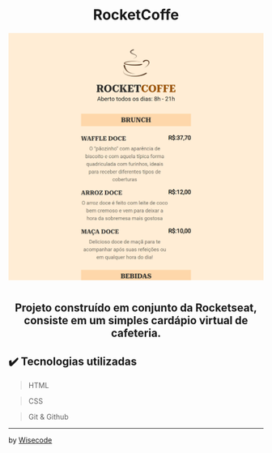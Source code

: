 <h1 align = "center">  RocketCoffe</h1> 

<p align="center">
<img 
    src="img/preview.png"
    width="600"
/>
</p>

#
<h2 align="center">
Projeto construído em conjunto da Rocketseat, consiste em um simples cardápio virtual de cafeteria.
</h2>



## ✔️ Tecnologias utilizadas 
> HTML 

> CSS 

> Git & Github

---
by [Wisecode](https://github.com/wisecoden)
